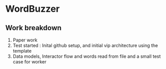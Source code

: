 # WordBuzzer

## Work breakdown

1. Paper work
2. Test started : Inital github setup, and initial vip architecture using the template
3. Data models, Interactor flow and words read from file and a small test case for worker

